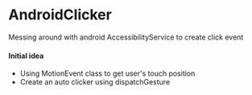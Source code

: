 # AndroidClicker
Messing around with android AccessibilityService to create click event

#### Initial idea
- Using MotionEvent class to get user's touch position
- Create an auto clicker using dispatchGesture 
